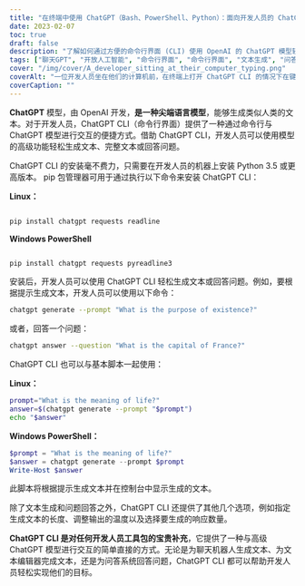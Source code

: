```yaml
---
title: "在终端中使用 ChatGPT（Bash、PowerShell、Python）：面向开发人员的 ChatGPT CLI 工具简介"
date: 2023-02-07
toc: true
draft: false
description: "了解如何通过方便的命令行界面 (CLI) 使用 OpenAI 的 ChatGPT 模型轻松生成文本和回答问题。"
tags: ["聊天GPT", "开放人工智能", "命令行界面", "命令行界面", "文本生成", "问答", "开发工具包", "pip 包管理器", "Python 3.5", "电源外壳", "狂欢"]
cover: "/img/cover/A_developer_sitting_at_their_computer_typing.png"
coverAlt: "一位开发人员坐在他们的计算机前，在终端上打开 ChatGPT CLI 的情况下在键盘上打字。"
coverCaption: ""
---
```


**ChatGPT** 模型，由 OpenAI 开发，**是一种尖端语言模型**，能够生成类似人类的文本。对于开发人员，ChatGPT CLI（命令行界面）提供了一种通过命令行与 ChatGPT 模型进行交互的便捷方式。借助 ChatGPT CLI，开发人员可以使用模型的高级功能轻松生成文本、完整文本或回答问题。

ChatGPT CLI 的安装毫不费力，只需要在开发人员的机器上安装 Python 3.5 或更高版本。 pip 包管理器可用于通过执行以下命令来安装 ChatGPT CLI：

**Linux：**
```bash

pip install chatgpt requests readline

```

**Windows PowerShell**
```powershell

pip install chatgpt requests pyreadline3

```

安装后，开发人员可以使用 ChatGPT CLI 轻松生成文本或回答问题。例如，要根据提示生成文本，开发人员可以使用以下命令：

```bash
chatgpt generate --prompt "What is the purpose of existence?"
```

或者，回答一个问题：

```bash
chatgpt answer --question "What is the capital of France?"
```

ChatGPT CLI 也可以与基本脚本一起使用：

**Linux：**
```bash
prompt="What is the meaning of life?"
answer=$(chatgpt generate --prompt "$prompt")
echo "$answer"
```

**Windows PowerShell：**
```powershell
$prompt = "What is the meaning of life?"
$answer = chatgpt generate --prompt $prompt
Write-Host $answer
```

此脚本将根据提示生成文本并在控制台中显示生成的文本。

除了文本生成和问题回答之外，ChatGPT CLI 还提供了其他几个选项，例如指定生成文本的长度、调整输出的温度以及选择要生成的响应数量。

**ChatGPT CLI 是对任何开发人员工具包的宝贵补充**，它提供了一种与高级 ChatGPT 模型进行交互的简单直接的方式。无论是为聊天机器人生成文本、为文本编辑器完成文本，还是为问答系统回答问题，ChatGPT CLI 都可以帮助开发人员轻松实现他们的目标。